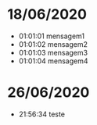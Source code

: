 # 18/06/2020

- 01:01:01 mensagem1
- 01:01:02 mensagem2
- 01:01:03 mensagem3
- 01:01:04 mensagem4

# 26/06/2020

- 21:56:34 teste